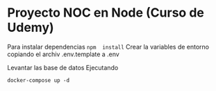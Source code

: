 # Proyecto NOC en Node (Curso de Udemy)

Para instalar dependencias
``
npm  install
``
Crear la variables de entorno copiando el archiv .env.template  a .env


Levantar las base de datos
Ejecutando
```
docker-compose up -d
```


